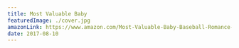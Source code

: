 ```yaml
---
title: Most Valuable Baby
featuredImage: ./cover.jpg
amazonLink: https://www.amazon.com/Most-Valuable-Baby-Baseball-Romance-ebook/dp/B07ZHQ76TH/
date: 2017-08-10
---
```



